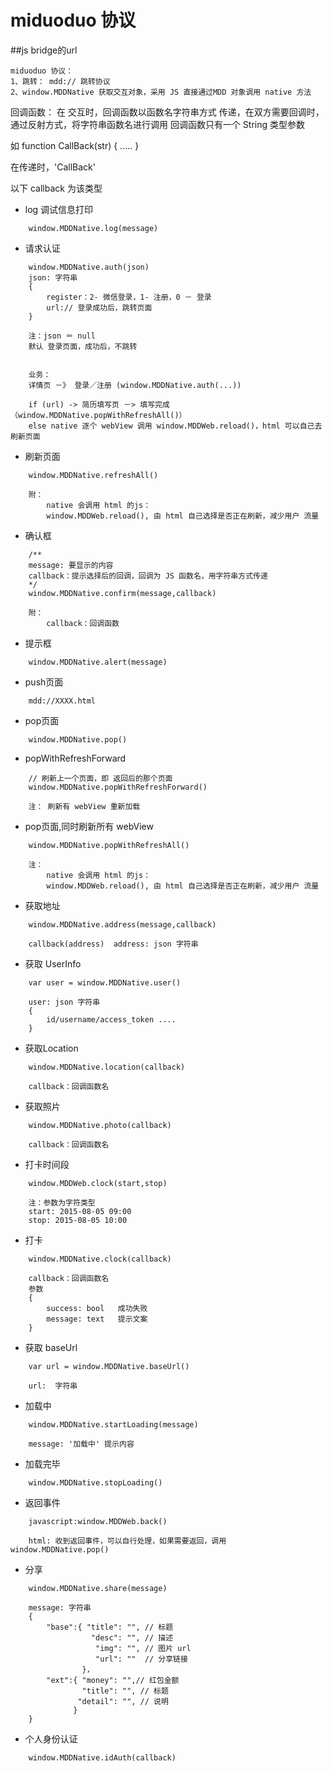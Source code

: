 miduoduo 协议
=====================

##js bridge的url
```
miduoduo 协议：
1、跳转： mdd:// 跳转协议
2、window.MDDNative 获取交互对象，采用 JS 直接通过MDD 对象调用 native 方法
```


回调函数：
在 交互时，回调函数以函数名字符串方式 传递，在双方需要回调时，通过反射方式，将字符串函数名进行调用
回调函数只有一个 String 类型参数

如
function CallBack(str) {
    .....
}

在传递时，'CallBack'

以下 callback 为该类型

* log 调试信息打印
```
    window.MDDNative.log(message)

```

* 请求认证
```
    window.MDDNative.auth(json)
    json: 字符串
    {
        register：2- 微信登录，1- 注册，0 － 登录
        url:// 登录成功后，跳转页面
    }
    
    注：json ＝ null
    默认 登录页面，成功后，不跳转


    业务：
    详情页 －》 登录／注册 (window.MDDNative.auth(...)) 

    if (url) -> 简历填写页 －> 填写完成（window.MDDNative.popWithRefreshAll()）
    else native 逐个 webView 调用 window.MDDWeb.reload()，html 可以自己去刷新页面
```

* 刷新页面
```
    window.MDDNative.refreshAll()
        
    附：
        native 会调用 html 的js：
        window.MDDWeb.reload(), 由 html 自己选择是否正在刷新，减少用户 流量
```

* 确认框
```
    /**
    message: 要显示的内容
    callback：提示选择后的回调，回调为 JS 函数名，用字符串方式传递
    */
    window.MDDNative.confirm(message,callback)

    附：
        callback：回调函数

```

* 提示框
```
    window.MDDNative.alert(message)

```

* push页面
```
    mdd://XXXX.html
```

* pop页面
```
    window.MDDNative.pop()
```

* popWithRefreshForward
```
    // 刷新上一个页面，即 返回后的那个页面
    window.MDDNative.popWithRefreshForward()

    注： 刷新有 webView 重新加载
```

* pop页面,同时刷新所有 webView
```
    window.MDDNative.popWithRefreshAll()

    注：
        native 会调用 html 的js：
        window.MDDWeb.reload(), 由 html 自己选择是否正在刷新，减少用户 流量

```

* 获取地址
```
    window.MDDNative.address(message,callback)

    callback(address)  address: json 字符串
```

* 获取 UserInfo
```
    var user = window.MDDNative.user()

    user: json 字符串
    {
        id/username/access_token ....
    }
```

* 获取Location
```
    window.MDDNative.location(callback)

    callback：回调函数名
```
* 获取照片
```
    window.MDDNative.photo(callback)

    callback：回调函数名
```

* 打卡时间段
```
    window.MDDWeb.clock(start,stop)
    
    注：参数为字符类型
    start: 2015-08-05 09:00
    stop: 2015-08-05 10:00
```

* 打卡
```
    window.MDDNative.clock(callback)

    callback：回调函数名
    参数     
    {
        success: bool   成功失败
        message: text   提示文案
    }
```

* 获取 baseUrl
```
    var url = window.MDDNative.baseUrl()

    url:  字符串
```
* 加载中
```
    window.MDDNative.startLoading(message)
    
    message: '加载中' 提示内容
```

* 加载完毕
```
    window.MDDNative.stopLoading()

```

* 返回事件
```
    javascript:window.MDDWeb.back()

    html: 收到返回事件，可以自行处理，如果需要返回，调用 window.MDDNative.pop()
```

* 分享
```
    window.MDDNative.share(message)
    
    message: 字符串
    {
        "base":{ "title": "", // 标题
                  "desc": "", // 描述
                   "img": "", // 图片 url
                   "url": ""  // 分享链接
                }，
        "ext":{ "money": "",// 红包金额 
                "title": "", // 标题 
               "detail": "", // 说明 
              }
    }
```
* 个人身份认证
```
    window.MDDNative.idAuth(callback)
```

